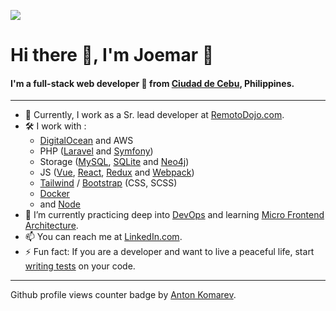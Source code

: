 ![](https://komarev.com/ghpvc/?username=joemar-tagpuno&color=green)

# Hi there 👋, I'm Joemar :bow:

#### I'm a full-stack web developer 👻 from [Ciudad de Cebu](https://en.wikipedia.org/wiki/Cebu_City), Philippines.

---

- 👔  Currently, I work as a Sr. lead developer at [RemotoDojo.com](https://remotodojo.com/).
- 🛠️  I work with :
  -  [DigitalOcean](https://m.do.co/c/96903a5f6fc4) and AWS
  -  PHP ([Laravel](https://laravel.com/) and [Symfony](https://symfony.com/))
  -  Storage ([MySQL](https://mariadb.org/), [SQLite](https://sqlite.org/index.html) and [Neo4j](https://neo4j.com/))
  -  JS ([Vue](https://vuejs.org/), [React](https://reactjs.org/), [Redux](https://redux.js.org/) and [Webpack](https://webpack.js.org/))
  -  [Tailwind](https://tailwindcss.com/) / [Bootstrap](https://getbootstrap.com/) (CSS, SCSS)
  -  [Docker](https://www.docker.com/) 
  -  and [Node](https://nodejs.org/)
- 🌱 I’m currently practicing deep into [DevOps](https://en.wikipedia.org/wiki/DevOps) and learning [Micro Frontend Architecture](https://micro-frontends.org/).
- 📫  You can reach me at [LinkedIn.com](https://www.linkedin.com/in/joemar-tagpuno-2431889b).
- ⚡ Fun fact: If you are a developer and want to live a peaceful life, start [writing tests](https://docs.python-guide.org/writing/tests/) on your code.

---

Github profile views counter badge by [Anton Komarev](https://github.com/antonkomarev/github-profile-views-counter).

<!--
**joemar-tagpuno/joemar-tagpuno** is a ✨ _special_ ✨ repository because its `README.md` (this file) appears on your GitHub profile.

Here are some ideas to get you started:

- 🔭 I’m currently working on ...
- 🌱 I’m currently learning ...
- 👯 I’m looking to collaborate on ...
- 🤔 I’m looking for help with ...
- 💬 Ask me about ...
- 📫 How to reach me: ...
- 😄 Pronouns: ...
- ⚡ Fun fact: ...
-->
